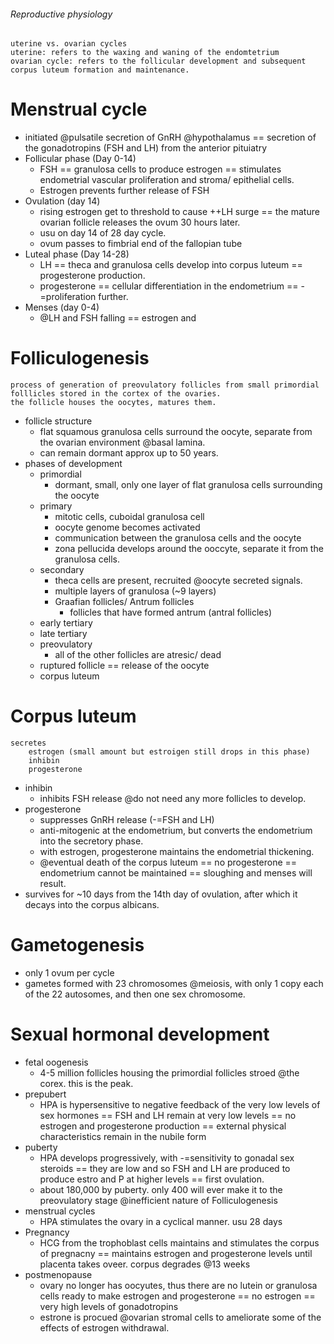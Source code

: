 ###### Reproductive physiology
    uterine vs. ovarian cycles
    uterine: refers to the waxing and waning of the endomtetrium
    ovarian cycle: refers to the follicular development and subsequent corpus luteum formation and maintenance.

# Menstrual cycle
- initiated @pulsatile secretion of GnRH @hypothalamus == secretion of the gonadotropins (FSH and LH) from the anterior pituiatry
- Follicular phase (Day 0-14)
    + FSH == granulosa cells to produce estrogen == stimulates endometrial vascular proliferation and stroma/ epithelial cells. 
    + Estrogen prevents further release of FSH
- Ovulation (day 14)
    + rising estrogen get to threshold to cause ++LH surge == the mature ovarian follicle releases the ovum 30 hours later. 
    + usu on day 14 of 28 day cycle. 
    + ovum passes to fimbrial end of the fallopian tube
- Luteal phase (Day 14-28)
    + LH == theca and granulosa cells develop into corpus luteum == progesterone production. 
    + progesterone == cellular differentiation in the endometrium == -=proliferation further. 
- Menses (day 0-4)
    + @LH and FSH falling == estrogen and 



# Folliculogenesis
    process of generation of preovulatory follicles from small primordial folllicles stored in the cortex of the ovaries.
    the follicle houses the oocytes, matures them.
- follicle structure
    + flat squamous granulosa cells surround the oocyte, separate from the ovarian environment @basal lamina. 
    + can remain dormant approx up to 50 years.
- phases of development
    + primordial 
        * dormant, small, only one layer of flat granulosa cells surrounding the oocyte
    + primary
        * mitotic cells, cuboidal granulosa cell
        * oocyte genome becomes activated
        * communication between the granulosa cells and the oocyte
        * zona pellucida develops around the ooccyte, separate it from the granulosa cells. 
    + secondary 
        * theca cells are present, recruited @oocyte secreted signals. 
        * multiple layers of granulosa (~9 layers)
        * Graafian follicles/ Antrum follicles
            - follicles that have formed antrum (antral follicles)
    + early tertiary
    + late tertiary
    + preovulatory
        * all of the other follicles are atresic/ dead
    + ruptured follicle == release of the oocyte
    + corpus luteum


# Corpus luteum
    secretes
        estrogen (small amount but estroigen still drops in this phase)
        inhibin
        progesterone
- inhibin
    + inhibits FSH release @do not need any more follicles to develop.
- progesterone
    + suppresses GnRH release (-=FSH and LH) 
    + anti-mitogenic at the endometrium, but converts the endometrium into the secretory phase. 
    + with estrogen, progesterone maintains the endometrial thickening. 
    + @eventual death of the corpus luteum == no progesterone == endometrium cannot be maintained == sloughing and menses will result.
- survives for ~10 days from the 14th day of ovulation, after which it decays into the corpus albicans.

# Gametogenesis
- only 1 ovum per cycle
- gametes formed with 23 chromosomes @meiosis, with only 1 copy each of the 22 autosomes, and then one sex chromosome.


# Sexual hormonal development
- fetal oogenesis
    + 4-5 million follicles housing the primordial follicles stroed @the corex. this is the peak.
- prepubert
    + HPA is hypersensitive to negative feedback of the very low levels of sex hormones == FSH and LH remain at very low levels == no estrogen and progesterone production == external physical characteristics remain in the nubile form
- puberty
    + HPA develops progressively, with -=sensitivity to gonadal sex steroids == they are low and so FSH and LH are produced to produce estro and P at higher levels == first ovulation.
    + about 180,000 by puberty. only 400 will ever make it to the preovulatory stage @inefficient nature of Folliculogenesis
- menstrual cycles
    + HPA stimulates the ovary in a cyclical manner. usu 28 days
- Pregnancy
    + HCG from the trophoblast cells maintains and stimulates the corpus of pregnacny == maintains estrogen and progesterone levels until placenta takes oveer. corpus degrades @13 weeks
- postmenopause
    + ovary no longer has oocyutes, thus there are no lutein or granulosa cells ready to make estrogen and progesterone == no estrogen == very high levels of gonadotropins
    + estrone is procued @ovarian stromal cells to ameliorate some of the effects of estrogen withdrawal.
